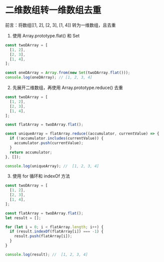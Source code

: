 # 二维数组转一维数组去重

前言：将数组[[1, 2], [2, 3], [1, 4]] 转为一维数组，且去重

1. 使用 Array.prototype.flat() 和 Set

```js
const twoDArray = [
  [1, 2],
  [2, 3],
  [1, 4],
];

const oneDArray = Array.from(new Set(twoDArray.flat()));
console.log(oneDArray); // [1, 2, 3, 4]
```

2. 先展开二维数组，再使用 Array.prototype.reduce() 去重

```js
const twoDArray = [
  [1, 2],
  [2, 3],
  [1, 4],
];

const flatArray = twoDArray.flat();

const uniqueArray = flatArray.reduce((accumulator, currentValue) => {
  if (!accumulator.includes(currentValue)) {
    accumulator.push(currentValue);
  }
  return accumulator;
}, []);

console.log(uniqueArray); //  [1, 2, 3, 4]
```

3. 使用 for 循环和 indexOf 方法

```js
const twoDArray = [
  [1, 2],
  [2, 3],
  [1, 4],
];

const flatArray = twoDArray.flat();
let result = [];

for (let i = 0; i < flatArray.length; i++) {
  if (result.indexOf(flatArray[i]) === -1) {
    result.push(flatArray[i]);
  }
}

console.log(result); //  [1, 2, 3, 4]
```
